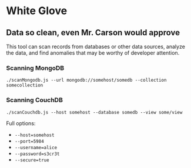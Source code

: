 # White Glove

## Data so clean, even Mr. Carson would approve

This tool can scan records from databases or other data sources, analyze the data, and find anomalies that may be worthy of developer attention.

### Scanning MongoDB

`./scanMongodb.js --url mongodb://somehost/somedb --collection somecollection`

### Scanning CouchDB

`./scanCouchdb.js --host somehost --database somedb --view some/view`

Full options:

- `--host=somehost`
- `--port=5984`
- `--username=alice`
- `--password=s3cr3t`
- `--secure=true`

